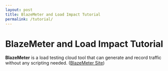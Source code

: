 ```yaml
---
layout: post
title: BlazeMeter and Load Impact Tutorial
permalink: /tutorial/
---
```

 
 # BlazeMeter and Load Impact Tutorial

**BlazeMeter** is a load testing cloud tool that can generate and record traffic without any scripting needed. ([BlazeMeter Site](https://blazemeter.com/))
